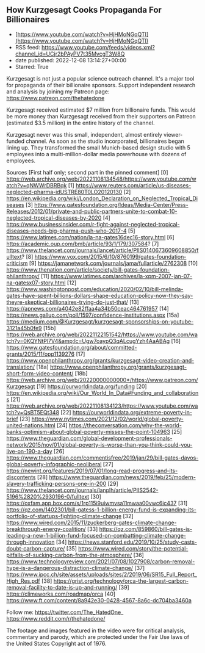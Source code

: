 ## How Kurzgesagt Cooks Propaganda For Billionaires
 - [https://www.youtube.com/watch?v=HjHMoNGqQTI](https://www.youtube.com/watch?v=HjHMoNGqQTI)
 - RSS feed: https://www.youtube.com/feeds/videos.xml?channel_id=UCjr2bPAyPV7t35MvcgT3W8Q
 - date published: 2022-12-08 13:14:27+00:00
 - Starred: True

Kurzgesagt is not just a popular science outreach channel. It's a major tool for propaganda of their billionaire sponsors.
Support independent research and analysis by joining my Patreon page: https://www.patreon.com/thehatedone 

Kurzgesagt received estimated $7 million from billionaire funds. This would be more money than Kurzgesagt received from their supporters on Patreon (estimated $3.5 million) in the entire history of the channel.

Kurzgesagt never was this small, independent, almost entirely viewer-funded channel. As soon as the studio incorporated, billionaires began lining up. They transformed the small Munich-based design studio with 5 employees into a multi-million-dollar media powerhouse with dozens of employees. 

Sources [First half only; second part in the pinned comment]
[0] https://web.archive.org/web/20221108134548/https://www.youtube.com/watch?v=qNWWrDBRBqk
[1] https://www.reuters.com/article/us-diseases-neglected-pharma-idUSTRE80T0LO20120130
[2] https://en.wikipedia.org/wiki/London_Declaration_on_Neglected_Tropical_Diseases
[3] https://www.gatesfoundation.org/Ideas/Media-Center/Press-Releases/2012/01/private-and-public-partners-unite-to-combat-10-neglected-tropical-diseases-by-2020
[4] https://www.businessinsider.com/r-fight-against-neglected-tropical-diseases-needs-big-pharma-push-who-2017-4
[5] https://www.latimes.com/nation/la-na-gates16dec16-story.html
[6] https://academic.oup.com/bmb/article/93/1/179/307584?
[7] https://www.thelancet.com/journals/lancet/article/PIIS0140673609608850/fulltext?
[8] https://www.vox.com/2015/6/10/8760199/gates-foundation-criticism
[9] https://jamanetwork.com/journals/jama/fullarticle/2762308
[10] https://www.thenation.com/article/society/bill-gates-foundation-philanthropy/
[11] https://www.latimes.com/archives/la-xpm-2007-jan-07-na-gatesx07-story.html
[12] https://www.washingtonpost.com/education/2020/02/10/bill-melinda-gates-have-spent-billions-dollars-shape-education-policy-now-they-say-theyre-skeptical-billionaires-trying-do-just-that/
[13] https://apnews.com/a4042e82ffaa4a34b50ceac464761957
[14] https://news.gallup.com/poll/1597/confidence-institutions.aspx
[15a] https://medium.com/@Kurzgesagt/kurzgesagt-sponsorships-on-youtube-3121a45b0fe9
[15b] https://web.archive.org/web/20221122151542/https://www.youtube.com/watch?v=0KQYNtPl7V4&amp;lc=Ugw7oaypQ3qALcugYzh4AaABAg 
[16] https://www.gatesfoundation.org/about/committed-grants/2015/11/opp1139276
[17] https://www.openphilanthropy.org/grants/kurzgesagt-video-creation-and-translation/
[18a] https://www.openphilanthropy.org/grants/kurzgesagt-short-form-video-content/
[18b] https://web.archive.org/web/20220000000000*/https://www.patreon.com/Kurzgesagt 
[19] https://ourworldindata.org/funding
[20] https://en.wikipedia.org/wiki/Our_World_In_Data#Funding_and_collaborations
[21] https://web.archive.org/web/20221108134123/https://www.youtube.com/watch?v=QsBT5EQt348
[22] https://ourworldindata.org/extreme-poverty-in-brief
[23] https://www.nytimes.com/2021/12/02/world/global-poverty-united-nations.html
[24] https://theconversation.com/why-the-world-banks-optimism-about-global-poverty-misses-the-point-104963
[25] https://www.theguardian.com/global-development-professionals-network/2015/nov/01/global-poverty-is-worse-than-you-think-could-you-live-on-190-a-day
[26] https://www.theguardian.com/commentisfree/2019/jan/29/bill-gates-davos-global-poverty-infographic-neoliberal
[27] https://newint.org/features/2019/07/01/long-read-progress-and-its-discontents
[28] https://www.theguardian.com/news/2019/feb/25/modern-slavery-trafficking-persons-one-in-200
[29] https://www.thelancet.com/journals/lanplh/article/PIIS2542-5196%2820%2930196-0/fulltext 
[30] https://oxfam.app.box.com/s/1rp115i9uiwmvsa11mwaa00vwc6ic437
[31] https://qz.com/1402301/bill-gatess-1-billion-energy-fund-is-expanding-its-portfolio-of-startups-fighting-climate-change
[32] https://www.wired.com/2015/11/zuckerberg-gates-climate-change-breakthrough-energy-coalition/
[33] https://qz.com/859860/bill-gates-is-leading-a-new-1-billion-fund-focused-on-combatting-climate-change-through-innovation
[34] https://news.stanford.edu/2019/10/25/study-casts-doubt-carbon-capture/
[35] https://www.wired.com/story/the-potential-pitfalls-of-sucking-carbon-from-the-atmosphere/
[36] https://www.technologyreview.com/2021/07/08/1027908/carbon-removal-hype-is-a-dangerous-distraction-climate-change/
[37] https://www.ipcc.ch/site/assets/uploads/sites/2/2019/06/SR15_Full_Report_High_Res.pdf
[38] https://grist.org/technology/orca-the-largest-carbon-removal-facility-to-date-is-up-and-running/
[39] https://climeworks.com/roadmap/orca
[40] https://www.ft.com/content/8a942e30-0428-4567-8a6c-dc704ba3460a

Follow me:
https://twitter.com/The_HatedOne_
https://www.reddit.com/r/thehatedone/

The footage and images featured in the video were for critical analysis, commentary and parody, which are protected under the Fair Use laws of the United States Copyright act of 1976.
